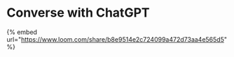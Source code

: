 # Converse with ChatGPT

{% embed url="https://www.loom.com/share/b8e9514e2c724099a472d73aa4e565d5" %}
